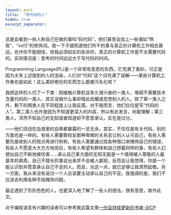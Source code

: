 ```yaml
---
layout: post
title:  "写代码的人"
hiden: true
excerpt_separator: 
---
```


总是会看到一些人称自己在做的事叫“码代码”，他们甚至会加上一些诸如“熬夜”、“xx行”的修饰词。我一下子就知道他们所干的事与真正的计算机工作相去甚远。也许你不能相信，但我必须如实的告诉你，真正的计算机工作是不太需要代码的。实际情况是：思考的时间远远大于写代码的时间。

Programming Language(PL)是一个非常有意思的东西，它充满了奥妙。可正是因为太多上述提到的人的渲染，人们对“代码”这个词充满了误解——某些计算机工作者也是如此！这么美妙绝伦的东西怎么能被污名化呢？

我把这样的人归了一下类：刚接触计算机没多久很兴奋的一类人、堆砌不需要技术含量代码的一类人、其实没做什么事却借此炫耀或忽悠别人的人。除了第一类人之外，剩下的两类人在不同程度上让我反感。对于我而言，他们仅仅是写“代码的人”。第二类人也许是因为不知道更深入的内容，所以有此发言，尚能理解；第三类人，浑然不知自己的无知或者知道却不愿意承认，实在是过分。

——他们流动在血液里的自卑都暴露的一览无余。其实，不仅仅是有关代码，别的方面也是一样的。有些人需要靠校友那种卑微的关系去让别人认可自己，有些人需要先接收别人的观点再进行附和，有些人需要通过找各种借口来掩饰自己的错误，有些人不愿意大大方方地坦白，有些人希望有群体和自己想着同样的事，有些人幻想出自己不断地被伤害……承认自己某方面的无知无能是一个值得被人尊敬的人最基本的素质。自己不擅长的事说出来并不会被人鄙视，反而会让我觉得，你是一个能认识到并愿意承认自己不足的人。而且，光这一点，就已足够让我肃然起敬。另一方面，我从来没有说过一个人应该要主动承认自己的不足。我强调的是，我们不应该去利用各种手段掩饰问题。

最近遇到了形形色色的人，也更深入地了解了一些人的想法，很有意思，故作此文。

对于编程语言有兴趣的读者可以参考我这篇文章[一份会持续更新的书单-*SICP*](/update/2019/09/10/Update-Books.html)
